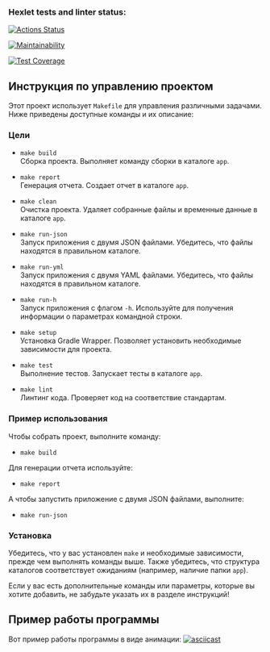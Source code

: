 ### Hexlet tests and linter status:
[![Actions Status](https://github.com/Helgarold/java-project-71/actions/workflows/hexlet-check.yml/badge.svg)](https://github.com/Helgarold/java-project-71/actions)

[![Maintainability](https://api.codeclimate.com/v1/badges/c450f1aa90bca07d7a50/maintainability)](https://codeclimate.com/github/Helgarold/java-project-71/maintainability)

[![Test Coverage](https://api.codeclimate.com/v1/badges/c450f1aa90bca07d7a50/test_coverage)](https://codeclimate.com/github/Helgarold/java-project-71/test_coverage)

## Инструкция по управлению проектом

Этот проект использует `Makefile` для управления различными задачами. Ниже приведены доступные команды и их описание:

### Цели

- `make build`  
  Сборка проекта. Выполняет команду сборки в каталоге `app`.

- `make report`  
  Генерация отчета. Создает отчет в каталоге `app`.

- `make clean`  
  Очистка проекта. Удаляет собранные файлы и временные данные в каталоге `app`.

- `make run-json`  
  Запуск приложения с двумя JSON файлами. Убедитесь, что файлы находятся в правильном каталоге.

- `make run-yml`  
  Запуск приложения с двумя YAML файлами. Убедитесь, что файлы находятся в правильном каталоге.

- `make run-h`  
  Запуск приложения с флагом `-h`. Используйте для получения информации о параметрах командной строки.

- `make setup`  
  Установка Gradle Wrapper. Позволяет установить необходимые зависимости для проекта.

- `make test`  
  Выполнение тестов. Запускает тесты в каталоге `app`.

- `make lint`  
  Линтинг кода. Проверяет код на соответствие стандартам.

### Пример использования

Чтобы собрать проект, выполните команду:
- `make build`

Для генерации отчета используйте:
- `make report`

А чтобы запустить приложение с двумя JSON файлами, выполните:
- `make run-json`

### Установка

Убедитесь, что у вас установлен `make` и необходимые зависимости, прежде чем выполнять команды выше. Также убедитесь, что структура каталогов соответствует ожиданиям (например, наличие папки `app`).

Если у вас есть дополнительные команды или параметры, которые вы хотите добавить, не забудьте указать их в разделе инструкций!

## Пример работы программы
Вот пример работы программы в виде анимации:
[![asciicast](https://asciinema.org/a/dwsggeEJw0j64yeztnscSaKbq.svg)](https://asciinema.org/a/dwsggeEJw0j64yeztnscSaKbq)
